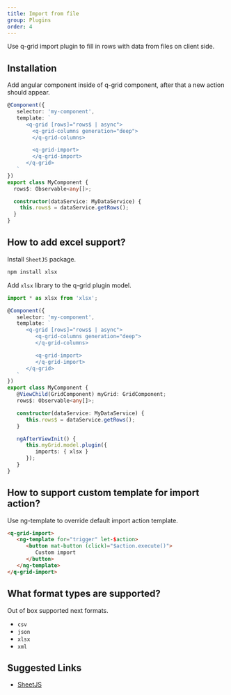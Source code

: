 ```yaml
---
title: Import from file
group: Plugins
order: 4
---
```


Use q-grid import plugin to fill in rows with data from files on client side.

## Installation

<!-- Add import module to imports section.

```typescript
import { GridModule } from 'ng2-qgrid';
import { ThemeModule } from 'ng2-qgrid/theme/material';
import { ImportModule } from 'ng2-qgrid/plugin/import';

@NgModule({
   imports: [
      GridModule,
      ThemeModule,
      ImportModule
   ]
})
export class AppModule {
}
``` -->

Add angular component inside of q-grid component, after that a new action should appear.

```typescript
@Component({
   selector: 'my-component',
   template: `
      <q-grid [rows]="rows$ | async">
        <q-grid-columns generation="deep">
        </q-grid-columns>

        <q-grid-import>
        </q-grid-import>
      </q-grid>
   `
})
export class MyComponent {
  rows$: Observable<any[]>;

  constructor(dataService: MyDataService) {
    this.rows$ = dataService.getRows();
  }
}
```

## How to add excel support?

Install `SheetJS` package.

```bash
npm install xlsx
```

Add `xlsx` library to the q-grid plugin model.

```typescript
import * as xlsx from 'xlsx';

@Component({
   selector: 'my-component',
   template: `
      <q-grid [rows]="rows$ | async">
         <q-grid-columns generation="deep">
         </q-grid-columns>

         <q-grid-import>
         </q-grid-import>
      </q-grid>
   `
})
export class MyComponent {
   @ViewChild(GridComponent) myGrid: GridComponent;
   rows$: Observable<any[]>;

   constructor(dataService: MyDataService) {
      this.rows$ = dataService.getRows();
   }

   ngAfterViewInit() {
      this.myGrid.model.plugin({
         imports: { xlsx }
      });
   }
}
```

## How to support custom template for import action?

Use ng-template to override default import action template.

```html
<q-grid-import>
   <ng-template for="trigger" let-$action>
      <button mat-button (click)="$action.execute()">
         Custom import
      </button>
   </ng-template>
</q-grid-import>
```

## What format types are supported?

Out of box supported next formats.

* `csv`
* `json`
* `xlsx`
* `xml`

## Suggested Links

* [SheetJS](http://github.com/SheetJS/js-xlsx)